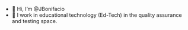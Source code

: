 - 👋 Hi, I’m @JBonifacio
- 💼 I work in educational technology (Ed-Tech) in the quality assurance and testing space.
